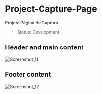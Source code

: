 # Project-Capture-Page

Projeto Página de Captura

> Status: Development

## Header and main content 
![Screenshot_11](https://user-images.githubusercontent.com/71856519/124843019-612e9380-df67-11eb-9d35-901826e41753.png)

## Footer content
![Screenshot_12](https://user-images.githubusercontent.com/71856519/124843064-799eae00-df67-11eb-829c-dcb930bced9b.png)


